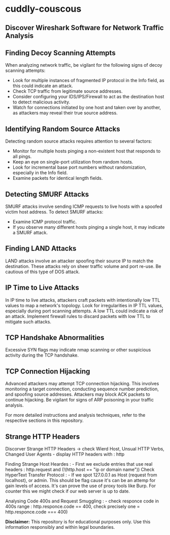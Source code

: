 # cuddly-couscous

## Discover Wireshark Software for Network Traffic Analysis

## Finding Decoy Scanning Attempts

When analyzing network traffic, be vigilant for the following signs of decoy scanning attempts:

- Look for multiple instances of fragmented IP protocol in the Info field, as this could indicate an attack.
- Check TCP traffic from legitimate source addresses.
- Consider configuring your IDS/IPS/Firewall to act as the destination host to detect malicious activity.
- Watch for connections initiated by one host and taken over by another, as attackers may reveal their true source address.

## Identifying Random Source Attacks

Detecting random source attacks requires attention to several factors:

- Monitor for multiple hosts pinging a non-existent host that responds to all pings.
- Keep an eye on single-port utilization from random hosts.
- Look for incremental base port numbers without randomization, especially in the Info field.
- Examine packets for identical length fields.

## Detecting SMURF Attacks

SMURF attacks involve sending ICMP requests to live hosts with a spoofed victim host address. To detect SMURF attacks:

- Examine ICMP protocol traffic.
- If you observe many different hosts pinging a single host, it may indicate a SMURF attack.

## Finding LAND Attacks

LAND attacks involve an attacker spoofing their source IP to match the destination. These attacks rely on sheer traffic volume and port re-use. Be cautious of this type of DOS attack.

## IP Time to Live Attacks

In IP time to live attacks, attackers craft packets with intentionally low TTL values to map a network's topology. Look for irregularities in IP TTL values, especially during port scanning attempts. A low TTL could indicate a risk of an attack. Implement firewall rules to discard packets with low TTL to mitigate such attacks.

## TCP Handshake Abnormalities

Excessive SYN flags may indicate nmap scanning or other suspicious activity during the TCP handshake.

## TCP Connection Hijacking

Advanced attackers may attempt TCP connection hijacking. This involves monitoring a target connection, conducting sequence number prediction, and spoofing source addresses. Attackers may block ACK packets to continue hijacking. Be vigilant for signs of ARP poisoning in your traffic analysis.

For more detailed instructions and analysis techniques, refer to the respective sections in this repository.

## Strange HTTP Headers
   Discorver Strange HTTP Headers -> check Wierd Host, Unsual HTTP Verbs, Changed User Agents
    - display HTTP headers with : http

   Finding Strange Host Heardes : 
      - First we exclude entries that use real headers : http.request and (!(http.host == "ip or domain name"))
   Check HyperText Transfer Protocol :
      - If we spot 127.0.0.1 as Host (request from localhost), or admin. This should be flag cause it's can be an attemp for          gain levels of access. It's can prove the use of proxy tools like Burp.
         For counter this we might check if our web server is up to date.

   Analysing Code 400s and Request Smuggling :
         - check responce code in 400s range : http.responce.code == 400, check precisely one = http.responce.code === 400)



      

      


**Disclaimer:** This repository is for educational purposes only. Use this information responsibly and within legal boundaries.
